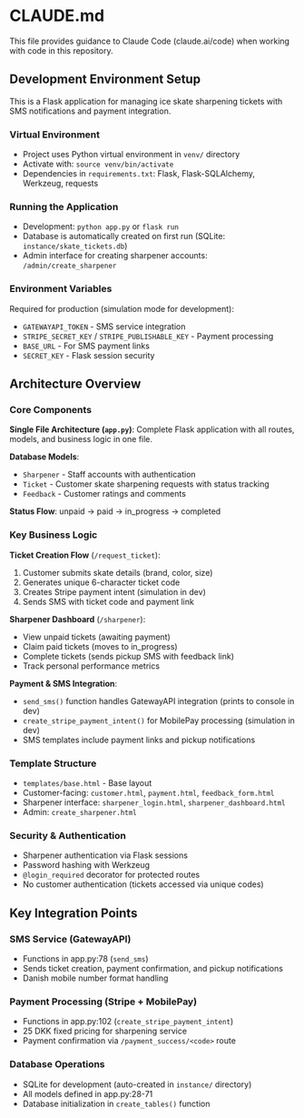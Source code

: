 # CLAUDE.md

This file provides guidance to Claude Code (claude.ai/code) when working with code in this repository.

## Development Environment Setup

This is a Flask application for managing ice skate sharpening tickets with SMS notifications and payment integration.

### Virtual Environment
- Project uses Python virtual environment in `venv/` directory
- Activate with: `source venv/bin/activate`
- Dependencies in `requirements.txt`: Flask, Flask-SQLAlchemy, Werkzeug, requests

### Running the Application
- Development: `python app.py` or `flask run`
- Database is automatically created on first run (SQLite: `instance/skate_tickets.db`)
- Admin interface for creating sharpener accounts: `/admin/create_sharpener`

### Environment Variables
Required for production (simulation mode for development):
- `GATEWAYAPI_TOKEN` - SMS service integration
- `STRIPE_SECRET_KEY` / `STRIPE_PUBLISHABLE_KEY` - Payment processing
- `BASE_URL` - For SMS payment links
- `SECRET_KEY` - Flask session security

## Architecture Overview

### Core Components

**Single File Architecture (`app.py`)**: Complete Flask application with all routes, models, and business logic in one file.

**Database Models**:
- `Sharpener` - Staff accounts with authentication
- `Ticket` - Customer skate sharpening requests with status tracking
- `Feedback` - Customer ratings and comments

**Status Flow**: unpaid → paid → in_progress → completed

### Key Business Logic

**Ticket Creation Flow** (`/request_ticket`):
1. Customer submits skate details (brand, color, size)
2. Generates unique 6-character ticket code
3. Creates Stripe payment intent (simulation in dev)
4. Sends SMS with ticket code and payment link

**Sharpener Dashboard** (`/sharpener`):
- View unpaid tickets (awaiting payment)
- Claim paid tickets (moves to in_progress)
- Complete tickets (sends pickup SMS with feedback link)
- Track personal performance metrics

**Payment & SMS Integration**:
- `send_sms()` function handles GatewayAPI integration (prints to console in dev)
- `create_stripe_payment_intent()` for MobilePay processing (simulation in dev)
- SMS templates include payment links and pickup notifications

### Template Structure
- `templates/base.html` - Base layout
- Customer-facing: `customer.html`, `payment.html`, `feedback_form.html`
- Sharpener interface: `sharpener_login.html`, `sharpener_dashboard.html`
- Admin: `create_sharpener.html`

### Security & Authentication
- Sharpener authentication via Flask sessions
- Password hashing with Werkzeug
- `@login_required` decorator for protected routes
- No customer authentication (tickets accessed via unique codes)

## Key Integration Points

### SMS Service (GatewayAPI)
- Functions in app.py:78 (`send_sms`)
- Sends ticket creation, payment confirmation, and pickup notifications
- Danish mobile number format handling

### Payment Processing (Stripe + MobilePay)
- Functions in app.py:102 (`create_stripe_payment_intent`)
- 25 DKK fixed pricing for sharpening service
- Payment confirmation via `/payment_success/<code>` route

### Database Operations
- SQLite for development (auto-created in `instance/` directory)
- All models defined in app.py:28-71
- Database initialization in `create_tables()` function